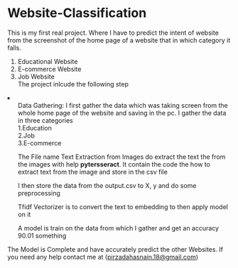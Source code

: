 # Website-Classification
This is my first real project. Where I have to predict the intent of website from the screenshot of the home page of a website that in which category it falls. </br>
1. Educational Website <br>
2. E-commerce Website <br>
3. Job Website <br>
The project inlcude the following step
<li>
  <ol>Data Gathering: I first gather the data which was taking screen from the whole home page of the website and saving in the pc. I gather the data in three categories <br> 1.Education
    <br>2.Job <br> 3.E-commerce</ol>
  <ol>The File name Text Extraction from Images do extract the text the from the images with help <b>pytersseract</b>. It contain the code the how to extract text from the image and store in the csv file</ol>
  <ol>I then store the data from the output.csv to X, y and do some preprocessing</ol>
  <ol>Tfidf Vectorizer is to convert the text to embedding to then apply model on it</ol>
  <ol>A model is train on the data from which I gather and get an accuracy 90.01 something</ol>
</li>

The Model is Complete and have accurately predict the other Websites. 
If you need any help contact me at (pirzadahasnain.18@gmail.com)
